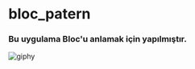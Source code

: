 # bloc_patern
### Bu uygulama Bloc'u anlamak için yapılmıştır.
![giphy](https://user-images.githubusercontent.com/63172521/185790298-1aaf8faa-b0e9-4f91-87bb-03bb8841304d.gif)


